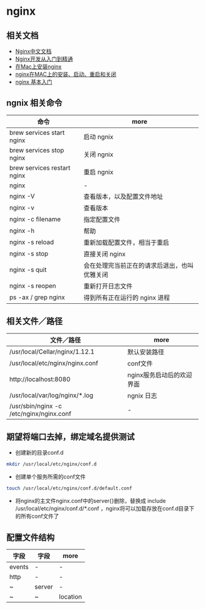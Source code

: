 # nginx

## 相关文档

- [Nginx中文文档](http://www.nginx.cn/doc/)
- [Nginx开发从入门到精通](http://tengine.taobao.org/book/)
- [在Mac上安装nginx](http://www.jianshu.com/p/46b083bfd5e0)
- [nginx在MAC上的安装、启动、重启和关闭](http://blog.csdn.net/yqh19880321/article/details/70478827)
- [nginx 基本入门](https://zhuanlan.zhihu.com/p/24382606)

## ngnix 相关命令

| 命令                          | more                   |
|-----------------------------|------------------------|
| brew services start nginx   | 启动 ngnix               |
| brew services stop nginx    | 关闭 ngnix               |
| brew services restart nginx | 重启 ngnix               |
| nginx                       | -                      |
| nginx -V                    | 查看版本，以及配置文件地址          |
| nginx -v                    | 查看版本                   |
| nginx -c filename           | 指定配置文件                 |
| nginx -h                    | 帮助                     |
| nginx -s reload             | 重新加载配置文件，相当于重启         |
| nginx -s stop               | 直接关闭 nginx             |
| nginx -s quit               | 会在处理完当前正在的请求后退出，也叫优雅关闭 |
| nginx -s reopen             | 重新打开日志文件               |
| ps -ax / grep nginx         | 得到所有正在运行的 nginx 进程     |

## 相关文件／路径

| 文件／路径                                    | more            |
|------------------------------------------|-----------------|
| /usr/local/Cellar/nginx/1.12.1           | 默认安装路径          |
| /usr/local/etc/nginx/nginx.conf          | conf文件          |
| http://localhost:8080                    | nginx服务启动后的欢迎界面 |
| /usr/local/var/log/nginx/*.log           | ngnix 日志        |
| /usr/sbin/nginx -c /etc/nginx/nginx.conf | -               |

## 期望将端口去掉，绑定域名提供测试

- 创建新的目录conf.d

```bash
mkdir /usr/local/etc/nginx/conf.d
```

- 创建单个服务所需的conf文件

```bash
touch /usr/local/etc/nginx/conf.d/default.conf
```

- 将nginx的主文件nginx.conf中的server{}删除，替换成 include /usr/local/etc/nginx/conf.d/*.conf ，nginx将可以加载存放在conf.d目录下的所有conf文件了

## 配置文件结构

| 字段     | 字段     | more     |
|--------|--------|----------|
| events | -      | -        |
| http   | -      | -        |
| ~      | server | -        |
| ~      | ~      | location |
